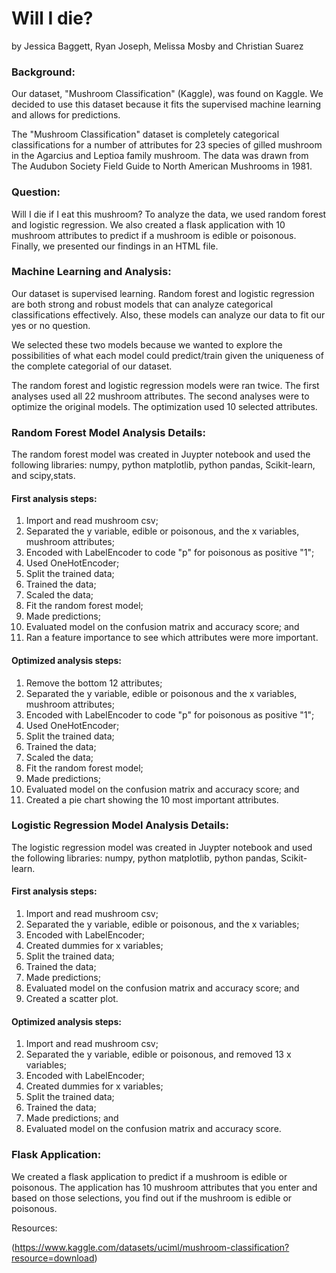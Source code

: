 # Will I die?

by Jessica Baggett, Ryan Joseph, Melissa Mosby and Christian Suarez

### Background:
Our dataset, "Mushroom Classification" (Kaggle), was found on Kaggle. We decided to use this dataset because it fits the supervised machine learning and allows for predictions.  

The "Mushroom Classification" dataset is completely categorical classifications for a number of attributes for 23 species of gilled mushroom in the Agarcius and Leptioa family mushroom. The data was drawn from The Audubon Society Field Guide to North American Mushrooms in 1981.

### Question:
Will I die if I eat this mushroom? To analyze the data, we used random forest and logistic regression. We also created a flask application with 10 mushroom attributes to predict if a mushroom is edible or poisonous. Finally, we presented our findings in an HTML file.

### Machine Learning and Analysis:
Our dataset is supervised learning. Random forest and logistic regression are both strong and robust models that can analyze categorical classifications effectively. Also, these models can analyze our data to fit our yes or no question.

We selected these two models because we wanted to explore the possibilities of what each model could predict/train given the uniqueness of the complete categorial of our dataset.

The random forest and logistic regression models were ran twice. The first analyses used all 22 mushroom attributes. The second analyses were to optimize the original models. The optimization used 10 selected attributes. 

### Random Forest Model Analysis Details:
The random forest model was created in Juypter notebook and used the following libraries: numpy, python matplotlib, python pandas, Scikit-learn, and scipy,stats. 

#### First analysis steps:
1) Import and read mushroom csv;
2) Separated the y variable, edible or poisonous, and the x variables, mushroom attributes;
3) Encoded with LabelEncoder to code "p" for poisonous as positive "1";
4) Used OneHotEncoder;
5) Split the trained data;
6) Trained the data;
7) Scaled the data;
8) Fit the random forest model;
9) Made predictions;
10) Evaluated model on the confusion matrix and accuracy score; and
11) Ran a feature importance to see which attributes were more important.

#### Optimized analysis steps:
1) Remove the bottom 12 attributes;
2) Separated the y variable, edible or poisonous and the x variables, mushroom attributes;
3) Encoded with LabelEncoder to code "p" for poisonous as positive "1";
4) Used OneHotEncoder;
5) Split the trained data;
6) Trained the data;
7) Scaled the data;
8) Fit the random forest model;
9) Made predictions;
10) Evaluated model on the confusion matrix and accuracy score; and
11) Created a pie chart showing the 10 most important attributes.

### Logistic Regression Model Analysis Details:
The logistic regression model was created in Juypter notebook and used the following libraries: numpy, python matplotlib, python pandas, Scikit-learn. 

#### First analysis steps:
1) Import and read mushroom csv;
2) Separated the y variable, edible or poisonous, and the x variables;
3) Encoded with LabelEncoder;
4) Created dummies for x variables;
5) Split the trained data;
6) Trained the data;
7) Made predictions;
8) Evaluated model on the confusion matrix and accuracy score; and
9) Created a scatter plot.

#### Optimized analysis steps:
1) Import and read mushroom csv;
2) Separated the y variable, edible or poisonous, and removed 13 x variables;
3) Encoded with LabelEncoder;
4) Created dummies for x variables;
5) Split the trained data;
6) Trained the data;
7) Made predictions; and
8) Evaluated model on the confusion matrix and accuracy score.

### Flask Application:
We created a flask application to predict if a mushroom is edible or poisonous. The application has 10 mushroom attributes that you enter and based on those selections, you find out if the mushroom is edible or poisonous. 









Resources:

(https://www.kaggle.com/datasets/uciml/mushroom-classification?resource=download)
